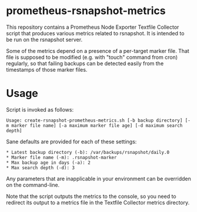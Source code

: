# prometheus-rsnapshot-metrics

This repository contains a Prometheus Node Exporter Textfile Collector script
that produces various metrics related to rsnapshot. It is intended to be run
on the rsnapshot server.

Some of the metrics depend on a presence of a per-target marker file. That
file is supposed to be modified (e.g. with "touch" command from cron)
regularly, so that failing backups can be detected easily from the timestamps
of those marker files.

# Usage

Script is invoked as follows:

    Usage: create-rsnapshot-prometheus-metrics.sh [-b backup directory] [-m marker file name] [-a maximum marker file age] [-d maximum search depth]

Sane defaults are provided for each of these settings:

    * Latest backup directory (-b): /var/backups/rsnapshot/daily.0
    * Marker file name (-m): .rsnapshot-marker
    * Max backup age in days (-a): 2
    * Max search depth (-d): 3

Any parameters that are inapplicable in your environment can be overridden on
the command-line.

Note that the script outputs the metrics to the console, so you need to
redirect its output to a metrics file in the Textfile Collector metrics
directory.
